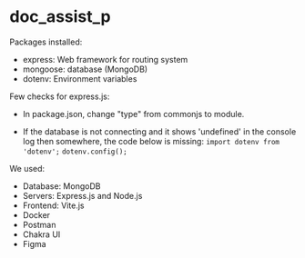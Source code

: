 # doc_assist_p


Packages installed: 
* express: Web framework for routing system
* mongoose: database (MongoDB)
* dotenv: Environment variables


Few checks for express.js:
* In package.json, change "type" from commonjs to module.

* If the database is not connecting and it shows 'undefined' in the console log then somewhere, the code below is missing:
`import dotenv from 'dotenv';`
`dotenv.config();`

We used:
* Database: MongoDB
* Servers: Express.js and Node.js
* Frontend: Vite.js
* Docker
* Postman
* Chakra UI
* Figma
